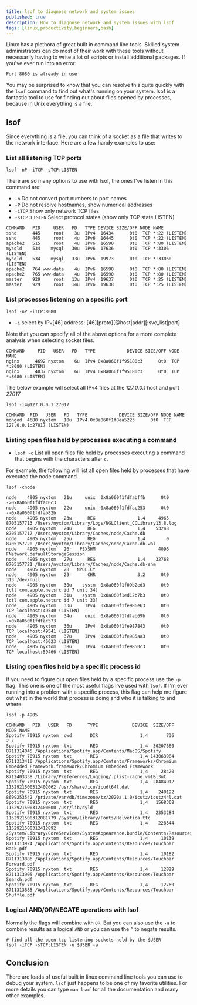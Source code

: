 ```yaml
---
title: lsof to diagnose network and system issues
published: true
description: How to diagnose network and system issues with lsof
tags: [linux,productivity,beginners,bash]
---
```


Linux has a plethora of great built in command line tools. Skilled system administrators can do most of their work with these tools without necessarily having to write a lot of scripts or install additional packages. If you've ever run into an error:

```
Port 8080 is already in use
```

You may be surprised to know that you can resolve this quite quickly with the `lsof` command to find out what's running on your system. lsof is a fantastic tool to use for finding out about files opened by processes, because in Unix everything is a file.

## lsof

Since everything is a file, you can think of a socket as a file that writes to the network interface. Here are a few handy examples to use:

### List all listening TCP ports

```
lsof -nP -iTCP -sTCP:LISTEN
```

There are so many options to use with lsof, the ones I've listen in this command are:

* `-n` Do not convert port numbers to port names
* `-P` Do not resolve hostnames, show numerical addresses
* `-iTCP` Show only network TCP files
* `-sTCP:LISTEN` Select protocol states (show only TCP state LISTEN)

```
COMMAND   PID     USER   FD   TYPE DEVICE SIZE/OFF NODE NAME
sshd      445     root    3u  IPv4  16434      0t0  TCP *:22 (LISTEN)
sshd      445     root    4u  IPv6  16445      0t0  TCP *:22 (LISTEN)
apache2   515     root    4u  IPv6  16590      0t0  TCP *:80 (LISTEN)
mysqld    534    mysql   30u  IPv6  17636      0t0  TCP *:3306 (LISTEN)
mysqld    534    mysql   33u  IPv6  19973      0t0  TCP *:33060 (LISTEN)
apache2   764 www-data    4u  IPv6  16590      0t0  TCP *:80 (LISTEN)
apache2   765 www-data    4u  IPv6  16590      0t0  TCP *:80 (LISTEN)
master    929     root   13u  IPv4  19637      0t0  TCP *:25 (LISTEN)
master    929     root   14u  IPv6  19638      0t0  TCP *:25 (LISTEN)
```

### List processes listening on a specific port

```
lsof -nP -iTCP:8080
```

* `-i` select by IPv[46] address: [46][proto][@host|addr][:svc_list|port]

Note that you can specify all of the above options for a more complete analysis when selecting socket files.

```
COMMAND     PID   USER   FD   TYPE            DEVICE SIZE/OFF NODE NAME
nginx      4692 nyxtom    6u  IPv4 0x8a060f1f95180c3      0t0  TCP *:8080 (LISTEN)
nginx      4837 nyxtom    6u  IPv4 0x8a060f1f95180c3      0t0  TCP *:8080 (LISTEN)
```

The below example will select all IPv4 files at the *127.0.0.1* host and port *27017*

```
lsof -i4@127.0.0.1:27017
```

```
COMMAND  PID   USER   FD   TYPE            DEVICE SIZE/OFF NODE NAME
mongod  4680 nyxtom   10u  IPv4 0x8a060f1f8ea5223      0t0  TCP 127.0.0.1:27017 (LISTEN)
```

### Listing open files held by processes executing a command

* `lsof -c` List all open files file held by processes executing a command that begins with the characters after `c`.

For example, the following will list all open files held by processes that have executed the node command.

```
lsof -cnode
```

```
node    4905 nyxtom   21u     unix  0x8a060f1fdfabffb      0t0                     ->0x8a060f1fdfac0c3
node    4905 nyxtom   22u     unix  0x8a060f1fdfac253      0t0                     ->0x8a060f1fdfab82b
node    4905 nyxtom   23w      REG                1,4     4965          8705157713 /Users/nyxtom/Library/Logs/NGLClient_CCLibrary13.8.log
node    4905 nyxtom   24u      REG                1,4    53248          8705157717 /Users/nyxtom/Library/Caches/node/Cache.db
node    4905 nyxtom   25u      REG                1,4        0          8705157720 /Users/nyxtom/Library/Caches/node/Cache.db-wal
node    4905 nyxtom   26r   PSXSHM                        4096                     FNetwork.defaultStorageSession
node    4905 nyxtom   27u      REG                1,4    32768          8705157721 /Users/nyxtom/Library/Caches/node/Cache.db-shm
node    4905 nyxtom   28   NPOLICY
node    4905 nyxtom   29r      CHR                3,2      0t0                 313 /dev/null
node    4905 nyxtom   30u    systm  0x8a060f1f09b2ed3      0t0                     [ctl com.apple.netsrc id 7 unit 34]
node    4905 nyxtom   31u    systm  0x8a060f1ed12b7b3      0t0                     [ctl com.apple.netsrc id 7 unit 33]
node    4905 nyxtom   33u     IPv4  0x8a060f1fe986e63      0t0                 TCP localhost:49540 (LISTEN)
node    4905 nyxtom   34u     unix  0x8a060f1fdfab69b      0t0                     ->0x8a060f1fdfac573
node    4905 nyxtom   36u     IPv4  0x8a060f1fe987843      0t0                 TCP localhost:49541 (LISTEN)
node    4905 nyxtom   37u     IPv4  0x8a060f1fe985aa3      0t0                 TCP localhost:45623 (LISTEN)
node    4905 nyxtom   38u     IPv4  0x8a060f1fe9850c3      0t0                 TCP localhost:59466 (LISTEN)
```

### Listing open files held by a specific process id

If you need to figure out open files held by a specific process use the `-p` flag. This one is one of the most useful flags I've used with `lsof`. If I'm ever running into a problem with a specific process, this flag can help me figure out what in the world that process is doing and who it is talking to and where.

```
lsof -p 4905
```

```
COMMAND   PID   USER   FD      TYPE             DEVICE  SIZE/OFF                NODE NAME
Spotify 70915 nyxtom  cwd       DIR                1,4       736                   2 /
Spotify 70915 nyxtom  txt       REG                1,4  30207680          8711314045 /Applications/Spotify.app/Contents/MacOS/Spotify
Spotify 70915 nyxtom  txt       REG                1,4 143063984          8711313410 /Applications/Spotify.app/Contents/Frameworks/Chromium Embedded Framework.framework/Chromium Embedded Framework
Spotify 70915 nyxtom  txt       REG                1,4     28420          8712403338 /Library/Preferences/Logging/.plist-cache.vmIBl3ut
Spotify 70915 nyxtom  txt       REG                1,4  28484912 1152921500312402062 /usr/share/icu/icudt64l.dat
Spotify 70915 nyxtom  txt       REG                1,4    240192          8699253542 /private/var/db/timezone/tz/2020a.1.0/icutz/icutz44l.dat
Spotify 70915 nyxtom  txt       REG                1,4   1568368 1152921500312400600 /usr/lib/dyld
Spotify 70915 nyxtom  txt       REG                1,4   2353284 1152921500312081779 /System/Library/Fonts/Helvetica.ttc
Spotify 70915 nyxtom  txt       REG                1,4    228344 1152921500312412892 /System/Library/CoreServices/SystemAppearance.bundle/Contents/Resources/FunctionRowAppearance.car
Spotify 70915 nyxtom  txt       REG                1,4     10139          8711313924 /Applications/Spotify.app/Contents/Resources/Touchbar Back.pdf
Spotify 70915 nyxtom  txt       REG                1,4     10182          8711313886 /Applications/Spotify.app/Contents/Resources/Touchbar Forward.pdf
Spotify 70915 nyxtom  txt       REG                1,4     12829          8711313905 /Applications/Spotify.app/Contents/Resources/Touchbar Search.pdf
Spotify 70915 nyxtom  txt       REG                1,4     12760          8711313885 /Applications/Spotify.app/Contents/Resources/Touchbar Shuffle.pdf
```

### Logical AND/OR/NEGATE operations with lsof

Normally the flags will combine with `OR`. But you can also use the `-a` to combine results as a logical `AND` or you can use the `^` to negate results.

```
# find all the open tcp listening sockets held by the $USER
lsof -iTCP -sTCP:LISTEN -u $USER -a
```

## Conclusion

There are loads of useful built in linux command line tools you can use to debug your system. `lsof` just happens to be one of my favorite utilities. For more details you can type `man lsof` for all the documentation and many other examples.
